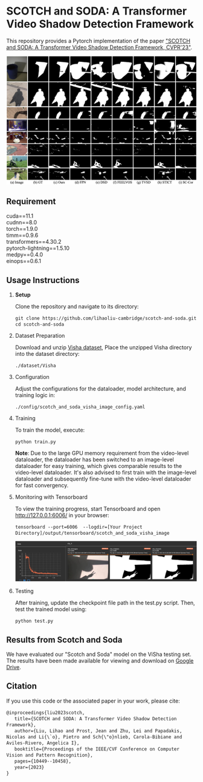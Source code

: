 # SCOTCH and SODA: A Transformer Video Shadow Detection Framework

This repository provides a Pytorch implementation of the paper ["SCOTCH and SODA: A Transformer Video Shadow Detection Framework, CVPR'23"](https://arxiv.org/abs/2211.06885).

<img src="https://github.com/lihaoliu-cambridge/lihaoliu-cambridge.github.io/blob/master/scotch_and_soda/figures/segmentation_results.png">  

## Requirement

cuda==11.1   
cudnn==8.0  
torch==1.9.0   
timm==0.9.6   
transformers==4.30.2   
pytorch-lightning==1.5.10  
medpy==0.4.0  
einops==0.6.1


## Usage Instructions

1. **Setup**

   Clone the repository and navigate to its directory:

   ```shell
   git clone https://github.com/lihaoliu-cambridge/scotch-and-soda.git
   cd scotch-and-soda
   ```
   
2. Dataset Preparation

   Download and unzip [Visha dataset](https://erasernut.github.io/ViSha.html), Place the unzipped Visha directory into the dataset directory:
   
   ```shell
   ./dataset/Visha
   ```
   
3. Configuration
   
   Adjust the configurations for the dataloader, model architecture, and training logic in:
         
   ```shell
   ./config/scotch_and_soda_visha_image_config.yaml
   ```
   
4. Training
   
   To train the model, execute:
    
   ```shell
   python train.py
   ```

   **Note**: Due to the large GPU memory requirement from the video-level dataloader, the dataloader has been switched to an image-level dataloader for easy training, which gives comparable results to the video-level dataloader. It's also advised to first train with the image-level dataloader and subsequently fine-tune with the video-level dataloader for fast convergency.

5. Monitoring with Tensorboard

   To view the training progress, start Tensorboard and open http://127.0.0.1:6006/ in your browser:
   
   ```shell
   tensorboard --port=6006  --logdir=[Your Project Directory]/output/tensorboard/scotch_and_soda_visha_image
   ```
   <img src="https://github.com/lihaoliu-cambridge/lihaoliu-cambridge.github.io/blob/master/pic/papers/vsd_visualization.png" width="960"/>  

6. Testing

   After training, update the checkpoint file path in the test.py script. Then, test the trained model using:
   
   ```shell
   python test.py
   ```

## Results from Scotch and Soda

We have evaluated our "Scotch and Soda" model on the ViSha testing set. The results have been made available for viewing and download on [Google Drive](https://drive.google.com/drive/folders/11as6nfNav6aBEMzlK3H9QnuV0NyIRJV3?usp=sharing).

## Citation

If you use this code or the associated paper in your work, please cite:
   
```
@inproceedings{liu2023scotch,
   title={SCOTCH and SODA: A Transformer Video Shadow Detection Framework},
   author={Liu, Lihao and Prost, Jean and Zhu, Lei and Papadakis, Nicolas and Li{\`o}, Pietro and Sch{\"o}nlieb, Carola-Bibiane and Aviles-Rivero, Angelica I},
   booktitle={Proceedings of the IEEE/CVF Conference on Computer Vision and Pattern Recognition},
   pages={10449--10458},
   year={2023}
}
```
